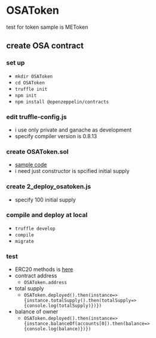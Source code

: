 # OSAToken
test for token sample is METoken


## create OSA contract
### set up
- `mkdir OSAToken`
- `cd OSAToken`
- `truffle init`
- `npm init`
- `npm install @openzeppelin/contracts`
### edit truffle-config.js
- i use only private and ganache as development
- specify compiler version is 0.8.13
### create OSAToken.sol
- [sample code](https://docs.openzeppelin.com/contracts/4.x/erc20)
- i need just constructor is spcified initial supply
### create 2_deploy_osatoken.js
- specify 100 initial supply
### compile and deploy at local
- `truffle develop`
- `compile`
- `migrate`
### test
- ERC20 methods is [here](https://github.com/OpenZeppelin/openzeppelin-contracts/blob/master/contracts/token/ERC20/ERC20.sol)
- contract address
  - `OSAToken.address`
- total supply
  - `OSAToken.deployed().then(instance=>{instance.totalSupply().then(totalSupply=>{console.log(totalSupply)})})`
- balance of owner
  - `OSAToken.deployed().then(instance=>{instance.balanceOf(accounts[0]).then(balance=>{console.log(balance)})})`
